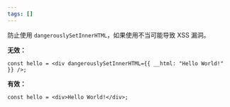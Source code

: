 ```yaml
---
tags: []
---
```


防止使用 `dangerouslySetInnerHTML`，如果使用不当可能导致 XSS 漏洞。

**无效：**

```tsx
const hello = <div dangerouslySetInnerHTML={{ __html: "Hello World!" }} />;
```

**有效：**

```tsx
const hello = <div>Hello World!</div>;
```